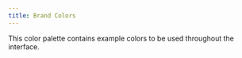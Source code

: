 ```yaml
---
title: Brand Colors
---
```


This color palette contains example colors to be used throughout the interface.
